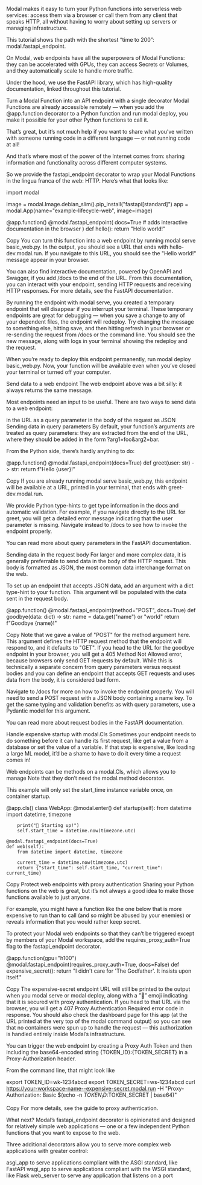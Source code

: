 Modal makes it easy to turn your Python functions into serverless web services: access them via a browser or call them from any client that speaks HTTP, all without having to worry about setting up servers or managing infrastructure.

This tutorial shows the path with the shortest “time to 200”: modal.fastapi_endpoint.

On Modal, web endpoints have all the superpowers of Modal Functions: they can be accelerated with GPUs, they can access Secrets or Volumes, and they automatically scale to handle more traffic.

Under the hood, we use the FastAPI library, which has high-quality documentation, linked throughout this tutorial.

Turn a Modal Function into an API endpoint with a single decorator
Modal Functions are already accessible remotely — when you add the @app.function decorator to a Python function and run modal deploy, you make it possible for your other Python functions to call it.

That’s great, but it’s not much help if you want to share what you’ve written with someone running code in a different language — or not running code at all!

And that’s where most of the power of the Internet comes from: sharing information and functionality across different computer systems.

So we provide the fastapi_endpoint decorator to wrap your Modal Functions in the lingua franca of the web: HTTP. Here’s what that looks like:

import modal

image = modal.Image.debian_slim().pip_install("fastapi[standard]")
app = modal.App(name="example-lifecycle-web", image=image)


@app.function()
@modal.fastapi_endpoint(
    docs=True  # adds interactive documentation in the browser
)
def hello():
    return "Hello world!"

Copy
You can turn this function into a web endpoint by running modal serve basic_web.py. In the output, you should see a URL that ends with hello-dev.modal.run. If you navigate to this URL, you should see the "Hello world!" message appear in your browser.

You can also find interactive documentation, powered by OpenAPI and Swagger, if you add /docs to the end of the URL. From this documentation, you can interact with your endpoint, sending HTTP requests and receiving HTTP responses. For more details, see the FastAPI documentation.

By running the endpoint with modal serve, you created a temporary endpoint that will disappear if you interrupt your terminal. These temporary endpoints are great for debugging — when you save a change to any of your dependent files, the endpoint will redeploy. Try changing the message to something else, hitting save, and then hitting refresh in your browser or re-sending the request from /docs or the command line. You should see the new message, along with logs in your terminal showing the redeploy and the request.

When you’re ready to deploy this endpoint permanently, run modal deploy basic_web.py. Now, your function will be available even when you’ve closed your terminal or turned off your computer.

Send data to a web endpoint
The web endpoint above was a bit silly: it always returns the same message.

Most endpoints need an input to be useful. There are two ways to send data to a web endpoint:

in the URL as a query parameter
in the body of the request as JSON
Sending data in query parameters
By default, your function’s arguments are treated as query parameters: they are extracted from the end of the URL, where they should be added in the form ?arg1=foo&arg2=bar.

From the Python side, there’s hardly anything to do:

@app.function()
@modal.fastapi_endpoint(docs=True)
def greet(user: str) -> str:
    return f"Hello {user}!"

Copy
If you are already running modal serve basic_web.py, this endpoint will be available at a URL, printed in your terminal, that ends with greet-dev.modal.run.

We provide Python type-hints to get type information in the docs and automatic validation. For example, if you navigate directly to the URL for greet, you will get a detailed error message indicating that the user parameter is missing. Navigate instead to /docs to see how to invoke the endpoint properly.

You can read more about query parameters in the FastAPI documentation.

Sending data in the request body
For larger and more complex data, it is generally preferrable to send data in the body of the HTTP request. This body is formatted as JSON, the most common data interchange format on the web.

To set up an endpoint that accepts JSON data, add an argument with a dict type-hint to your function. This argument will be populated with the data sent in the request body.

@app.function()
@modal.fastapi_endpoint(method="POST", docs=True)
def goodbye(data: dict) -> str:
    name = data.get("name") or "world"
    return f"Goodbye {name}!"

Copy
Note that we gave a value of "POST" for the method argument here. This argument defines the HTTP request method that the endpoint will respond to, and it defaults to "GET". If you head to the URL for the goodbye endpoint in your browser, you will get a 405 Method Not Allowed error, because browsers only send GET requests by default. While this is technically a separate concern from query parameters versus request bodies and you can define an endpoint that accepts GET requests and uses data from the body, it is considered bad form.

Navigate to /docs for more on how to invoke the endpoint properly. You will need to send a POST request with a JSON body containing a name key. To get the same typing and validation benefits as with query parameters, use a Pydantic model for this argument.

You can read more about request bodies in the FastAPI documentation.

Handle expensive startup with modal.Cls
Sometimes your endpoint needs to do something before it can handle its first request, like get a value from a database or set the value of a variable. If that step is expensive, like loading a large ML model, it’d be a shame to have to do it every time a request comes in!

Web endpoints can be methods on a modal.Cls, which allows you to manage Note that they don’t need the modal.method decorator.

This example will only set the start_time instance variable once, on container startup.

@app.cls()
class WebApp:
    @modal.enter()
    def startup(self):
        from datetime import datetime, timezone

        print("🏁 Starting up!")
        self.start_time = datetime.now(timezone.utc)

    @modal.fastapi_endpoint(docs=True)
    def web(self):
        from datetime import datetime, timezone

        current_time = datetime.now(timezone.utc)
        return {"start_time": self.start_time, "current_time": current_time}

Copy
Protect web endpoints with proxy authentication
Sharing your Python functions on the web is great, but it’s not always a good idea to make those functions available to just anyone.

For example, you might have a function like the one below that is more expensive to run than to call (and so might be abused by your enemies) or reveals information that you would rather keep secret.

To protect your Modal web endpoints so that they can’t be triggered except by members of your Modal workspace, add the requires_proxy_auth=True flag to the fastapi_endpoint decorator.

@app.function(gpu="h100")
@modal.fastapi_endpoint(requires_proxy_auth=True, docs=False)
def expensive_secret():
    return "I didn't care for 'The Godfather'. It insists upon itself."

Copy
The expensive-secret endpoint URL will still be printed to the output when you modal serve or modal deploy, along with a ”🔑” emoji indicating that it is secured with proxy authentication. If you head to that URL via the browser, you will get a 407 Proxy Authentication Required error code in response. You should also check the dashboard page for this app (at the URL printed at the very top of the modal command output) so you can see that no containers were spun up to handle the request — this authorization is handled entirely inside Modal’s infrastructure.

You can trigger the web endpoint by creating a Proxy Auth Token and then including the base64-encoded string {TOKEN_ID}:{TOKEN_SECRET} in a Proxy-Authorization header.

From the command line, that might look like

export TOKEN_ID=wk-1234abcd
export TOKEN_SECRET=ws-1234abcd
curl https://your-workspace-name--expensive-secret.modal.run -H "Proxy-Authorization: Basic $(echo -n $TOKEN_ID:$TOKEN_SECRET | base64)"

Copy
For more details, see the guide to proxy authentication.

What next?
Modal’s fastapi_endpoint decorator is opinionated and designed for relatively simple web applications — one or a few independent Python functions that you want to expose to the web.

Three additional decorators allow you to serve more complex web applications with greater control:

asgi_app to serve applications compliant with the ASGI standard, like FastAPI
wsgi_app to serve applications compliant with the WSGI standard, like Flask
web_server to serve any application that listens on a port